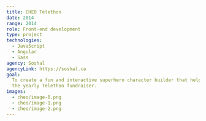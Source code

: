 ```yaml
---
title: CHEO Telethon
date: 2014
range: 2014
role: Front-end development
type: project
technologies:
  - JavaScript
  - Angular
  - Sass
agency: Soshal
agencyLink: https://soshal.ca
goal:
  To create a fun and interactive superhero character builder that helps promote
  the yearly Telethon fundraiser.
images:
  - cheo/image-0.png
  - cheo/image-1.png
  - cheo/image-2.png
---
```

